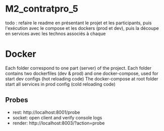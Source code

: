 # M2_contratpro_5

todo : refaire le readme en présentant le projet et les participants, puis l'exécution avec le compose et les dockers (prod et dev), puis la découpe en services avec les technos associés à chaque


# Docker
Each folder correspond to one part (server) of the project.
Each folder contains two dockerfiles (dev & prod) and one docker-compose, used for start dev configs (hot reloading code)
The docker-compose at root folder start all services in prod config (cold reloading code)

## Probes
- rest: http://localhost:8001/probe
- socket: open client and verify console logs
- render: http://localhost:8003/?action=probe
